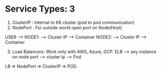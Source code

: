 
# Service Types: 3

1. ClusterIP : Internal to K8 cluster (pod to pod communication)
2. NodePort : For outside world open port on Node(Host)

USER --> NODE1:<NODE-PORT> --> Cluster IP --> Container
         NODE2:<NODE-PORT> --> Cluster IP --> Container

3. Load Balancers:
 Work only with AWS, Azure, GCP.
ELB --> any instance on node port --> cluster Ip --> Pod

LB => NodePort => ClusterIP => POD.





